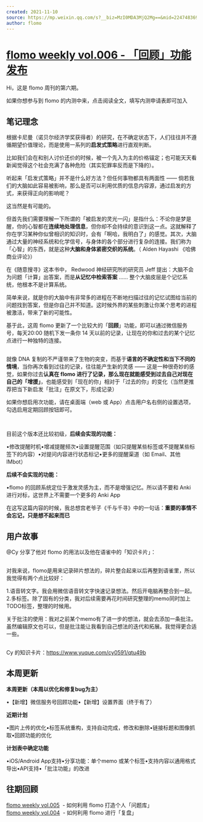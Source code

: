 ```yaml
---
created: 2021-11-10
source: https://mp.weixin.qq.com/s?__biz=MzI0MDA3MjQ2Mg==&mid=2247483690&idx=1&sn=dcdc89cf9ed769993aa85dc759364ce3&chksm=e921234bde56aa5d40bf04eb94a8e909b75980064e88e470962a52ea17fcd69c3f13af68397f#rd
author: flomo
---
```


# [flomo weekly vol.006 - 「回顾」功能发布](https://mp.weixin.qq.com/s?__biz=MzI0MDA3MjQ2Mg==&mid=2247483690&idx=1&sn=dcdc89cf9ed769993aa85dc759364ce3&chksm=e921234bde56aa5d40bf04eb94a8e909b75980064e88e470962a52ea17fcd69c3f13af68397f#rd)


Hi，这是 flomo 周刊的第六期。

如果你想参与到 flomo 的内测中来，点击阅读全文，填写内测申请表即可加入

## 笔记理念

根据卡尼曼（诺贝尔经济学奖获得者）的研究，在不确定状态下，人们往往并不遵循期望价值理论，而是使用一系列的**启发式策略**进行直观判断。

比如我们会在和别人讨价还价的时候，被一个先入为主的价格锚定；也可能天天看新闻觉得这个社会充满了各种危险（其实犯罪率反而是下降的）。

听起来「启发式策略」并不是什么好方法？但任何事物都具有两面性 —— 倘若我们的大脑如此容易被影响，那么是否可以利用优质的信息内容源，通过启发的方式，来获得正向的影响呢？

这当然是有可能的。

但首先我们需要理解一下所谓的「被启发的灵光一闪」是指什么：不论你是梦是醒，你的心智都在**连续地处理信息**，但你却不会持续的意识到这一点。这就解释了你在学习某种你似曾相识的知识时，会有「啊哈，我明白了」的感觉。其次，大脑通过大量的神经系统和化学信号，与身体的各个部分进行复杂的连接。我们称为「心智」的东西，就是这种**大脑和身体紧密交织的系统**。（ Alden Hayashi 《哈佛商业评论》）

在《随意搜寻》这本书中， Redwood 神经研究所的研究员 Jeff 提出：大脑不会为问题「计算」出答案，而是**从记忆中检索答案** …… 整个大脑皮层是个记忆系统，他根本不是计算系统。

简单来说，就是你的大脑中有非常多的进程在不断地扫描过往的记忆试图给当前的问题找到答案，但是你自己并不知道。这时候外界的某些刺激让你某个思考的进程被激活，带来了新的可能性。

基于此，这周 flomo 更新了一个比较大的「**回顾**」功能，即可以通过微信服务号，每天20:00 随机下发一条你 14 天以前的记录，让现在的你和过去的某个记忆点进行一种独特的连接。

![图片](data:image/gif;base64,iVBORw0KGgoAAAANSUhEUgAAAAEAAAABCAYAAAAfFcSJAAAADUlEQVQImWNgYGBgAAAABQABh6FO1AAAAABJRU5ErkJggg==)

就像 DNA 复制的不严谨带来了生物的突变，而基于**语言的不确定性和当下不同的情境**，当你再次看到过往的记录，往往能产生新的灵感 —— 这是一种很奇妙的感觉，如果你过去**认真在 flomo 进行了记录，那么现在就能感受到过去自己对现在自己的「增援」**，也能感受到「现在的你」相对于「过去的你」的变化（当然更推荐把当下新启发「批注」在原文下，形成记录）

如果你想启用次功能，请在桌面端（web 或 App）点击用户名右侧的设置选项，勾选启用定期回顾按钮即可。

![图片](data:image/gif;base64,iVBORw0KGgoAAAANSUhEUgAAAAEAAAABCAYAAAAfFcSJAAAADUlEQVQImWNgYGBgAAAABQABh6FO1AAAAABJRU5ErkJggg==)

![图片](data:image/gif;base64,iVBORw0KGgoAAAANSUhEUgAAAAEAAAABCAYAAAAfFcSJAAAADUlEQVQImWNgYGBgAAAABQABh6FO1AAAAABJRU5ErkJggg==)

目前这个版本还比较初级，**后续会实现的功能：**

•修改提醒时机•增减提醒频次•设置提醒范围（如只提醒某些标签或不提醒某些标签下的内容）•对提问内容进行状态标记•更多的提醒渠道（如 Email、其他IMbot）  

**后续不会实现的功能：**

•flomo 的回顾系统定位于激发灵感为主，而不是增强记忆。所以请不要和 Anki 进行对标，这世界上不需要一个更多的 Anki App  

在这写这篇内容的时候，我总想宫老爷子《千与千寻》中的一句话：**重要的事情不会忘记，只是想不起来而已**  

## 用户故事

@Cy 分享了他对 flomo 的用法以及他在语雀中的「知识卡片」：

![图片](data:image/gif;base64,iVBORw0KGgoAAAANSUhEUgAAAAEAAAABCAYAAAAfFcSJAAAADUlEQVQImWNgYGBgAAAABQABh6FO1AAAAABJRU5ErkJggg==)

对我来说，flomo是用来记录碎片想法的，碎片整合起来以后再整到语雀里，所以我觉得有两个点比较好：

1.语音转文字。我会用微信语音转文字快速记录想法。然后开电脑再整合到一起。2.多标签。除了固有的分类，我对后续需要再花时间研究整理的memo同时加上TODO标签，整理的时候用。

关于批注的使用：我对之前某个memo有了进一步的想法，就会去添加一条批注。虽然编辑原文也可以，但是批注能让我看到自己想法的迭代和拓展。我觉得更合适一些。

![图片](data:image/gif;base64,iVBORw0KGgoAAAANSUhEUgAAAAEAAAABCAYAAAAfFcSJAAAADUlEQVQImWNgYGBgAAAABQABh6FO1AAAAABJRU5ErkJggg==)

Cy 的知识卡片：https://www.yuque.com/cy0591/qtu49b

## 本周更新

**本周更新（本周以优化和修复bug为主）**

•【新增】微信服务号回顾功能•【新增】设置界面（终于有了）

**近期计划**

•图片上传的优化•标签系统重构，支持自动完成，修改和删除•链接标题和图像抓取•回顾功能的优化

**计划表中确定功能**

•iOS/Android App支持•分享功能：单个memo 或某个标签•支持内容以通用格式导出•API支持•「批注功能」的改进

## 往期回顾

  
[](http://mp.weixin.qq.com/s?__biz=MzI0MDA3MjQ2Mg==&mid=2247483670&idx=1&sn=f28848a349cfd46ce9265515b343ce71&chksm=e9212377de56aa61cd46d1aa192d701c71ed55bb37588f852916772856d7538f1bf1d1d40577&scene=21#wechat_redirect)[flomo weekly vol.005](http://mp.weixin.qq.com/s?__biz=MzI0MDA3MjQ2Mg==&mid=2247483679&idx=1&sn=a4e98d2ebc689d4df0f450e8682911ec&chksm=e921237ede56aa6868fbcf46a465435cc31f84e1353ad9af03068dc052757b00eb9c4839b679&scene=21#wechat_redirect)  - 如何利用 flomo 打造个人「问题库」  
[flomo weekly vol.004](http://mp.weixin.qq.com/s?__biz=MzI0MDA3MjQ2Mg==&mid=2247483670&idx=1&sn=f28848a349cfd46ce9265515b343ce71&chksm=e9212377de56aa61cd46d1aa192d701c71ed55bb37588f852916772856d7538f1bf1d1d40577&scene=21#wechat_redirect)  - 如何利用 flomo 进行「复盘」

